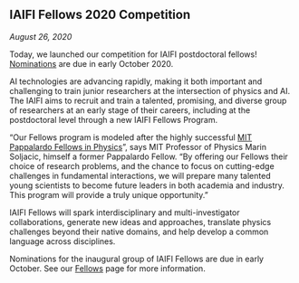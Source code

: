 
## IAIFI Fellows 2020 Competition

*August 26, 2020*

Today, we launched our competition for IAIFI postdoctoral fellows!  [Nominations](https://academicjobsonline.org/ajo/jobs/16695) are due in early October 2020.

AI technologies are advancing rapidly, making it both important and challenging to train junior researchers at the intersection of physics and AI. The IAIFI aims to recruit and train a talented, promising, and diverse group of researchers at an early stage of their careers, including at the postdoctoral level through a new IAIFI Fellows Program.  

“Our Fellows program is modeled after the highly successful [MIT Pappalardo Fellows in Physics](https://web.mit.edu/physics/research/pappalardo/index.html)”, says MIT Professor of Physics Marin Soljacic, himself a former Pappalardo Fellow. “By offering our Fellows their choice of research problems, and the chance to focus on cutting-edge challenges in fundamental interactions, we will prepare many talented young scientists to become future leaders in both academia and industry.  This program will provide a truly unique opportunity.”

IAIFI Fellows will spark interdisciplinary and multi-investigator collaborations, generate new ideas and approaches, translate physics challenges beyond their native domains, and help develop a common language across disciplines.

Nominations for the inaugural group of IAIFI Fellows are due in early October. See our [Fellows](/fellows.html) page for more information.

